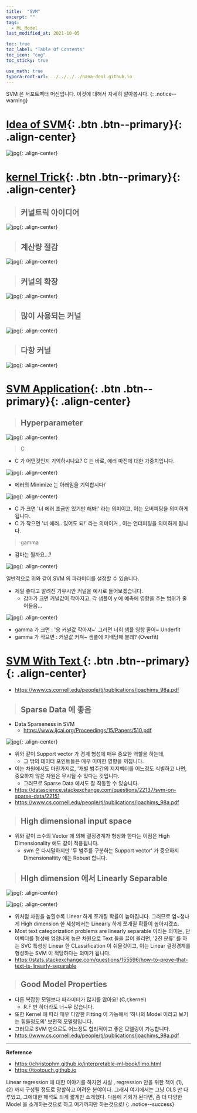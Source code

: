 ```yaml
---
title:  "SVM"
excerpt: ""
tags:
  - ML_Model
last_modified_at: 2021-10-05

toc: true
toc_label: "Table Of Contents"
toc_icon: "cog"
toc_sticky: true

use_math: true
typora-root-url: ../../../../hana-dool.github.io
---
```


 SVM 은 서포트벡터 머신입니다. 이것에 대해서 자세히 알아봅시다.
{: .notice--warning}

# [Idea of SVM](#link){: .btn .btn--primary}{: .align-center}

![jpg](/assets/images/X/1_1.png){: .align-center}

# [kernel Trick](#link){: .btn .btn--primary}{: .align-center}

> ## 커널트릭 아이디어

![jpg](/assets/images/X/1_2.png){: .align-center}

> ## 계산량 절감

![jpg](/assets/images/X/1_3.png){: .align-center}

> ## 커널의 확장

![jpg](/assets/images/X/1_4.png){: .align-center}

> ## 많이 사용되는 커널

![jpg](/assets/images/X/1_5.png){: .align-center}

> ## 다항 커널

![jpg](/assets/images/X/1_6.png){: .align-center}



# [SVM Application](#link){: .btn .btn--primary}{: .align-center}

> ## Hyperparameter

![jpg](/assets/images/X/1_7.png){: .align-center}

> C 

- C 가 어떤것인지 기억하시나요? C 는 바로, 에러 마진에 대한 가중치입니다.

![jpg](/assets/images/X/1_8.png){: .align-center}

- 에러의 Minimize 는 아래임을 기억합시다/

![jpg](/assets/images/X/1_9.png){: .align-center}

- C 가 크면 '너 에러 조금만 있기만 해봐!' 라는 의미이고, 이는 오버피팅을 의미하게 됩니다. 
- C 가 작으면 '너 에러.. 있어도 되!' 라는 의미이거 , 이는 언더피팅을 의미하게 됩니다. 

> gamma 

- 감마는 뭘까요...?

![jpg](/assets/images/X/1_10.png){: .align-center}

일반적으로 위와 같이 SVM 의 파라미터를 설정할 수 있습니다.

- 제일 좋다고 알려진 가우시안 커널을 예시로 들어보겠습니다.
  - 감마가 크면 커널값이 작아지고, 각 샘플이 y 에 예측에 영향을 주는 범위가 줄어들음...

![jpg](/assets/images/X/1_11.png){: .align-center}

- gamma 가 크면 : '응 커널값 작아져~' 그러면 너희 샘플 영향 줄어~ Underfit
- gamma 가 작으면 : 커널값 커져~ 샘플에 지배당해 볼래? (Overfit)



# [SVM With Text ](#link){: .btn .btn--primary}{: .align-center}

- https://www.cs.cornell.edu/people/tj/publications/joachims_98a.pdf

> ## Sparse Data 에 좋음

- Data Sparseness in SVM
  - https://www.ijcai.org/Proceedings/15/Papers/510.pdf

![jpg](/assets/images/X/1_12.png){: .align-center}

- 위와 같이 Support vector 가 경계 형성에 매우 중요한 역할을 하는데, 
  - 그 밖의 데이터 포인트들은 매우 미미한 영향을 끼칩니다. 
- 이는 차원에서도 마찬가지로, '개별 범주간의 지지벡터를 어느정도 식별하고 나면, 중요하지 않은 차원은 무시될 수 있다는 것입니다.
  - 그러므로 Sparse Data 에서도 잘 작동할 수 있습니다.
- https://datascience.stackexchange.com/questions/22137/svm-on-sparse-data/22151
- https://www.cs.cornell.edu/people/tj/publications/joachims_98a.pdf

> ## High dimensional input space

- 위와 같이 소수의 Vector 에 의해 결정경계가 형상화 한다는 이점은 High Dimensionality 에도 같이 적용됩니다.
  - svm 은 다시말하지만 '두 범주를 구분하는 Support vector' 가 중요하지 Dimensionaltity 에는 Robust 합니다.

> ## HIgh dimension 에서 Linearly Separable

![jpg](/assets/images/X/1_13.png){: .align-center}

![jpg](/assets/images/X/1_14.png){: .align-center}

- 위처럼 차원을 높힐수록 Linear 하게 쪼개질 확률이 높아집니다. 그러므로 엄~청나게 High dimension 한 세상에서는 Linearly 하게 쪼개질 확률이 높아지겠죠. 
- Most text categorization problems are linearly separable 이라는 의미는, 단어벡터를 형성해 엄청나게 높은 차원으로 Text 들을 끌어 올리면, '2진 분류' 를 하는 SVC 특성상 Linear 한 CLassification 이 쉬울것이고, 이는 Linear 결정경계를 형성하는 SVM 이 적당하다는 의미가 됩니다.
- https://stats.stackexchange.com/questions/155596/how-to-prove-that-text-is-linearly-separable

> ## Good Model Properties

- 다른 복잡한 모델보다 파라미터가 많지를 않아요! (C,r,kernel)
  - R.F 만 하더라도 너~무 많습니다.
- 또한 Kernel 에 따라 매우 다양한 FItting 이 가능해서 '하나의 Model 이라고 보기는 힘들정도의' 보편적 모델링입니다. 
- 그러므로 SVM 만으로도 어느정도 합리적이고 좋은 모델링이 가능합니다.
- https://www.cs.cornell.edu/people/tj/publications/joachims_98a.pdf

---

**Reference**

- <https://christophm.github.io/interpretable-ml-book/limo.html>
- <https://tootouch.github.io>

 Linear regression 에 대한 이야기를 하자면 사실 , regression 만을 위한 책이 (1), (2) 까지 구성될 정도로 광할하고 어려운 분야이다. 그래서 여기에서는 그냥 OLS 만 다루었고, 그에대한 해석도 되게 짧게만 소개했다. 다음에 기회가 된다면, 좀 더 다양한 Model 을 소개하는것으로 하고 여기까지만 하는것으로!
{: .notice--success}

